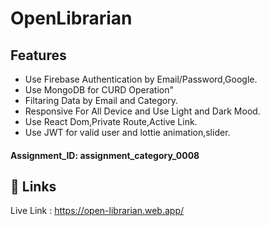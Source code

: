 
# OpenLibrarian






## Features

- Use Firebase Authentication by Email/Password,Google.
- Use MongoDB for CURD Operation"
- Filtaring Data by Email and Category.
- Responsive For All Device and Use Light and Dark Mood.
- Use React Dom,Private Route,Active Link.
- Use JWT for valid user and lottie animation,slider.


#### Assignment_ID: assignment_category_0008







## 🔗 Links
Live Link : https://open-librarian.web.app/

